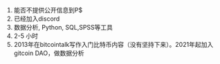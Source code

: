 1. 能否不提供公开信息到P$
2. 已经加入discord
3. 数据分析, Python, SQL,SPSS等工具
4. 2-5 小时
5. 2013年在bitcointalk写作入门比特币内容（没有坚持下来）。2021年起加入gitcoin DAO，做数据分析

